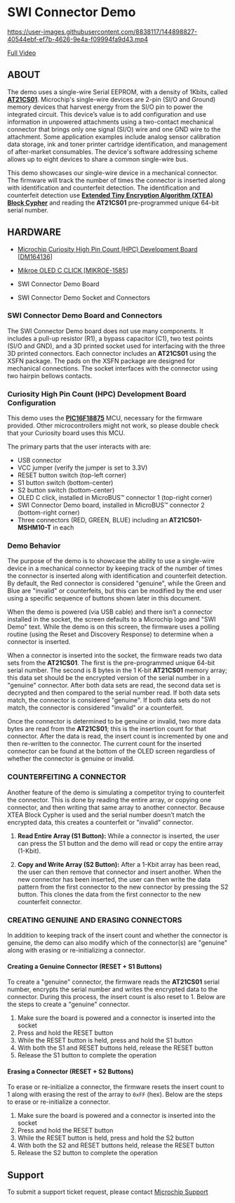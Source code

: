 # SWI Connector Demo

https://user-images.githubusercontent.com/8838117/144898827-40544ebf-ef7b-4626-9e4a-f09994fa9d43.mp4

[Full Video](https://vimeo.com/545601406)

## ABOUT
The demo uses a single-wire Serial EEPROM, with a density of 1Kbits, called [**AT21CS01**](https://www.microchip.com/wwwproducts/en/AT21CS01). Microchip's single-wire devices are 2-pin (SI/O and Ground) memory devices that harvest energy from the SI/O pin to power the integrated circuit.
This device’s value is to add configuration and use information in unpowered attachments using a two-contact mechanical connector that brings only one signal (SI/O) wire and one GND wire to the attachment. Some application examples include analog sensor calibration data storage, ink and toner printer cartridge identification, and management of after-market consumables. The device's software addressing scheme allows up to eight devices to share a common single-wire bus.

This demo showcases our single-wire device in a mechanical connector. The firmware will track the number of times the connector is inserted along with identification and counterfeit detection. The identification and counterfeit detection use [**Extended Tiny Encryption Algorithm (XTEA) Block Cypher**](https://en.wikipedia.org/wiki/XTEA) and reading the **AT21CS01** pre-programmed unique 64-bit serial number.

## HARDWARE

- [Microchip Curiosity High Pin Count (HPC) Development Board [DM164136]](https://www.microchip.com/dm164136) 

- [Mikroe OLED C CLICK [MIKROE-1585]](https://www.mikroe.com/oled-c-click)

- SWI Connector Demo Board

- SWI Connector Demo Socket and Connectors

### SWI Connector Demo Board and Connectors

The SWI Connector Demo board does not use many components. It includes a pull-up resistor (R1), a bypass capacitor (C1), two test points (SI/O and GND), and a 3D printed socket used for interfacing with the three 3D printed connectors. Each connector includes an **AT21CS01** using the XSFN package. The pads on the XSFN package are designed for mechanical connections. The socket interfaces with the connector using two hairpin bellows contacts.

### Curiosity High Pin Count (HPC) Development Board Configuration

This demo uses the [**PIC16F18875**](https://www.microchip.com/wwwproducts/en/PIC16F18875) MCU, necessary for the firmware provided. Other microcontrollers might not work, so please double check that your Curiosity board uses this MCU.

The primary parts that the user interacts with are:
- USB connector
- VCC jumper (verify the jumper is set to 3.3V)
- RESET button switch (top-left corner)
- S1 button switch (bottom-center)
- S2 button switch (bottom-center)
- OLED C click, installed in MicroBUS™ connector 1 (top-right corner)
- SWI Connector Demo board, installed in MicroBUS™ connector 2 (bottom-right corner)
- Three connectors (RED, GREEN, BLUE) including an **AT21CS01-MSHM10-T** in each



### Demo Behavior
The purpose of the demo is to showcase the ability to use a single-wire device in a mechanical connector by keeping track of the number of times the connector is inserted along with identification and counterfeit detection. By default, the Red connector is considered "genuine", while the Green and Blue are "invalid" or counterfeits, but this can be modified by the end user using a specific sequence of buttons shown later in this document.

When the demo is powered (via USB cable) and there isn’t a connector installed in the socket, the screen defaults to a Microchip logo and "SWI Demo" text. While the demo is on this screen, the firmware uses a polling routine (using the Reset and Discovery Response) to determine when a connector is inserted.

When a connector is inserted into the socket, the firmware reads two data sets from the **AT21CS01**. The first is the pre-programmed unique 64-bit serial number. The second is 8 bytes in the 1 K-bit **AT21CS01** memory array; this data set should be the encrypted version of the serial number in a "genuine" connector. After both data sets are read, the second data set is decrypted and then compared to the serial number read. If both data sets match, the connector is considered "genuine". If both data sets do not match, the connector is considered "invalid" or a counterfeit.

 Once the connector is determined to be genuine or invalid, two more data bytes are read from the **AT21CS01**; this is the insertion count for that connector. After the data is read, the insert count is incremented by one and then re-written to the connector. The current count for the inserted connector can be found at the bottom of the OLED screen regardless of whether the connector is genuine or invalid.

### COUNTERFEITING A CONNECTOR
Another feature of the demo is simulating a competitor trying to counterfeit the connector. This is done by reading the entire array, or copying one connector, and then writing that same array to another connector. Because XTEA Block Cypher is used and the serial number doesn’t match the encrypted data, this creates a counterfeit or "invalid" connector.

1. **Read Entire Array (S1 Button):** While a connector is inserted, the user can press the S1 button and the demo will read or copy the entire array (1-Kbit). 

1. **Copy and Write Array (S2 Button):** After a 1-Kbit array has been read, the user can then remove that connector and insert another. When the new connector has been inserted, the user can then write the data pattern from the first connector to the new connector by pressing the S2 button. This clones the data from the first connector to the new counterfeit connector.

### CREATING GENUINE AND ERASING CONNECTORS
In addition to keeping track of the insert count and whether the connector is genuine, the demo can also modify which of the connector(s) are "genuine" along with erasing or re-initializing a connector.

#### Creating a Genuine Connector (RESET + S1 Buttons)
To create a "genuine" connector, the firmware reads the **AT21CS01** serial number, encrypts the serial number and writes the encrypted data to the connector. During this process, the insert count is also reset to 1. Below are the steps to create a "genuine" connector.

1. Make sure the board is powered and a connector is inserted into the socket
2. Press and hold the RESET button
3. While the RESET button is held, press and hold the S1 button
4. With both the S1 and RESET buttons held, release the RESET button
5. Release the S1 button to complete the operation

#### Erasing a Connector (RESET + S2 Buttons)
To erase or re-initialize a connector, the firmware resets the insert count to 1 along with erasing the rest of the array to `0xFF` (hex). Below are the steps to erase or re-initialize a connector.

1. Make sure the board is powered and a connector is inserted into the socket
2. Press and hold the RESET button
3. While the RESET button is held, press and hold the S2 button
4. With both the S2 and RESET buttons held, release the RESET button
5. Release the S2 button to complete the operation

## **Support**
To submit a support ticket request, please contact [Microchip Support](https://microchipsupport.force.com/s/)
